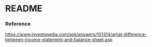 # README

### Reference

https://www.investopedia.com/ask/answers/101314/what-difference-between-income-statement-and-balance-sheet.asp

